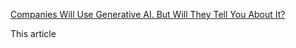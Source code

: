 [Companies Will Use Generative AI. But Will They Tell You About It?](https://www.wsj.com/articles/companies-will-use-generative-ai-but-will-they-tell-you-about-it-a4cab6b9)

This article
